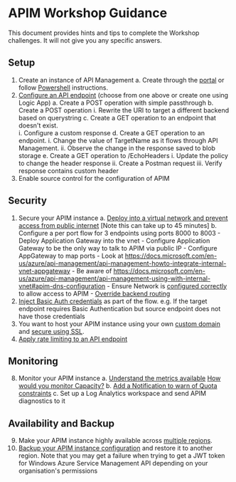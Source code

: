 # APIM Workshop Guidance

This document provides hints and tips to complete the Workshop challenges.  It will not give you any specific answers.

## Setup
1. Create an instance of API Management
    a. Create through the [portal](https://docs.microsoft.com/en-gb/azure/api-management/get-started-create-service-instance) or follow [Powershell](https://docs.microsoft.com/en-gb/azure/api-management/powershell-create-service-instance) instructions.
2. [Configure an API endpoint](https://docs.microsoft.com/en-gb/azure/api-management/import-and-publish) (choose from one above or create one using Logic App)
    a. Create a POST operation with simple passthrough
    b. Create a POST operation
        i. Rewrite the URI to target a different backend based on querystring
    c. Create a GET operation to an endpoint that doesn't exist.  
        i. Configure a custom response
    d. Create a GET operation to an endpoint. 
        i. Change the value of TargetName as it flows through API Management. 
        ii. Observe the change in the response saved to blob storage
    e. Create a GET operation to /EchoHeaders
        i. Update the policy to change the header response
        ii. Create a Postman request
        iii. Verify response contains custom header
3. Enable source control for the configuration of APIM

## Security
1. Secure your APIM instance
    a. [Deploy into a virtual network and prevent access from public internet](https://docs.microsoft.com/en-gb/azure/api-management/api-management-using-with-internal-vnet) [Note this can take up to 45 minutes]
    b. Configure a per port flow for 3 endpoints using ports 8000 to 8003
            - Deploy Application Gateway into the vnet
		    - Configure Application Gateway to be the only way to talk to APIM via public IP
            - Configure AppGateway to map ports
 			- Look at https://docs.microsoft.com/en-us/azure/api-management/api-management-howto-integrate-internal-vnet-appgateway
 			- Be aware of https://docs.microsoft.com/en-us/azure/api-management/api-management-using-with-internal-vnet#apim-dns-configuration
            - Ensure Network is [configured correctly](https://docs.microsoft.com/en-gb/azure/api-management/api-management-using-with-vnet#a-namenetwork-configuration-issues-acommon-network-configuration-issues) to allow access to APIM
            - [Override backend routing](https://docs.microsoft.com/en-us/azure/application-gateway/application-gateway-web-app-overview)
2. [Inject Basic Auth credentials](https://docs.microsoft.com/en-gb/azure/api-management/api-management-authentication-policies#Basic) as part of the flow.  e.g. If the target endpoint requires Basic Authentication but source endpoint does not have those credentials
3. You want to host your APIM instance using your own [custom domain](https://docs.microsoft.com/en-us/azure/api-management/configure-custom-domain) and [secure using SSL](https://docs.microsoft.com/en-us/azure/api-management/api-management-howto-ca-certificates).
4. [Apply rate limiting to an API endpoint](https://docs.microsoft.com/en-us/azure/api-management/api-management-sample-flexible-throttling)
			
## Monitoring
8. Monitor your APIM instance
a. [Understand the metrics available](https://docs.microsoft.com/en-us/azure/api-management/api-management-howto-use-azure-monitor) [How would you monitor Capacity?](https://docs.microsoft.com/en-us/azure/api-management/api-management-capacity)
b. [Add a Notification to warn of Quota constraints](https://docs.microsoft.com/en-us/azure/api-management/api-management-howto-configure-notifications)
c. Set up a Log Analytics workspace and send APIM diagnostics to it
	
## Availability and Backup
9. Make your APIM instance highly available across [multiple regions](https://docs.microsoft.com/en-us/azure/api-management/api-management-howto-deploy-multi-region).
10. [Backup your APIM instance configuration](https://docs.microsoft.com/en-us/azure/api-management/api-management-howto-disaster-recovery-backup-restore) and restore it to another region.  Note that you may get a failure when trying to get a JWT token for Windows Azure Service Management API depending on your organisation's permissions
    